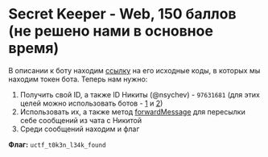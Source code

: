 # Secret Keeper - Web, 150 баллов (не решено нами в основное время)
В описании к боту находим [ссылку](https://ctf.upml.tech/2018/bot.py) на его исходные коды, в которых мы находим токен бота. Теперь нам нужно:
1. Получить свой ID, а также ID Никиты (@nsychev) - `97631681` (для этих целей можно использовать ботов - [1](https://t.me/userinfobot) и [2](https://t.me/get_id_bot))
2. Использовать их, а также метод [forwardMessage](https://core.telegram.org/bots/api#forwardmessage) для пересылки себе сообщений из чата с Никитой
3. Среди сообщений находим и флаг

**Флаг:** `uctf_t0k3n_l34k_found`
